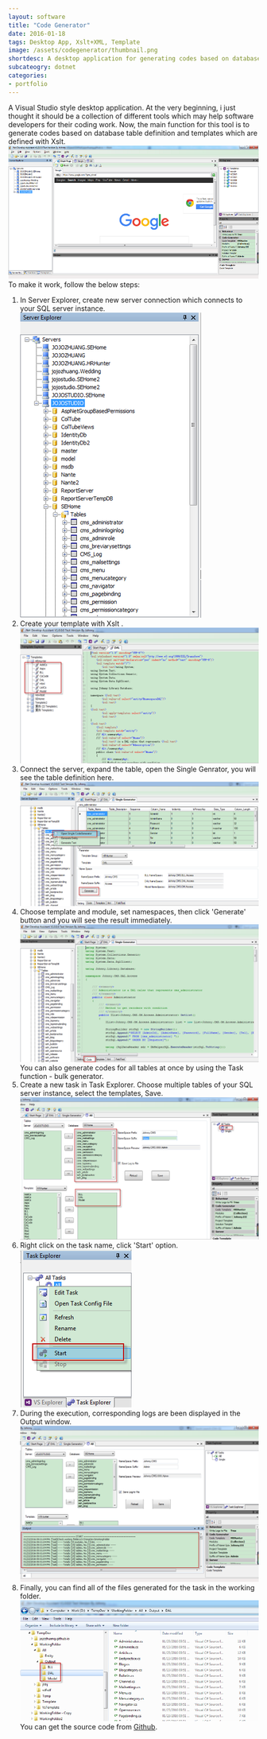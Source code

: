 ```yaml
---
layout: software
title: "Code Generator"
date: 2016-01-18
tags: Desktop App, Xslt+XML, Template
image: /assets/codegenerator/thumbnail.png
shortdesc: A desktop application for generating codes based on database schema and templates.
subcateogry: dotnet
categories:
- portfolio
---
```


A Visual Studio style desktop application. At the very beginning, i just thought it should be a collection of different tools which may help software developers for their coding work. Now, the main function for this tool is to generate codes based on database table definition and templates which are defined with Xslt.
![Code Generator](/assets/codegenerator/cg.png "Code Generator")  
To make it work, follow the below steps:  
1. In Server Explorer, create new server connection which connects to your SQL server instance.  
![servers](/assets/codegenerator/servers.png "servers")  
2. Create your template with Xslt  .
![template](/assets/codegenerator/template.png "template")  
3. Connect the server, expand the table, open the Single Genrator, you will see the table definition here.  
![single](/assets/codegenerator/single.png "single")  
4. Choose template and module, set namespaces, then click 'Generate' button and you will see the result immediately.  
![singleoutput](/assets/codegenerator/singleoutput.png "singleoutput")  
You can also generate codes for all tables at once by using the Task function - bulk generator.  
1. Create a new task in Task Explorer.  Choose multiple tables of your SQL server instance, select the templates, Save.
![taskconfig](/assets/codegenerator/taskconfig.png "taskconfig")  
2. Right click on the task name, click 'Start' option.  
![taskrun](/assets/codegenerator/taskrun.png "taskrun")  
3. During the execution, corresponding logs are been displayed in the Output window.
![taskout](/assets/codegenerator/taskout.png "taskout")  
4. Finally, you can find all of the files generated for the task in the working folder.
![taskoutfiles](/assets/codegenerator/taskoutfiles.png "taskoutfiles")  
You can get the source code from [Github](https://github.com/jojozhuang/Projects/tree/master/DeveloperAssistant/Src "Source Code").
